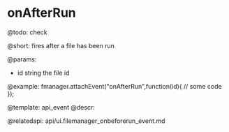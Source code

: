 onAfterRun
=============

@todo:
	check

@short:
	fires after a file has been run

@params:

- id		string			the file id

@example:
fmanager.attachEvent("onAfterRun",function(id){
	// some code
});

@template:	api_event
@descr:

@relatedapi:
api/ui.filemanager_onbeforerun_event.md
